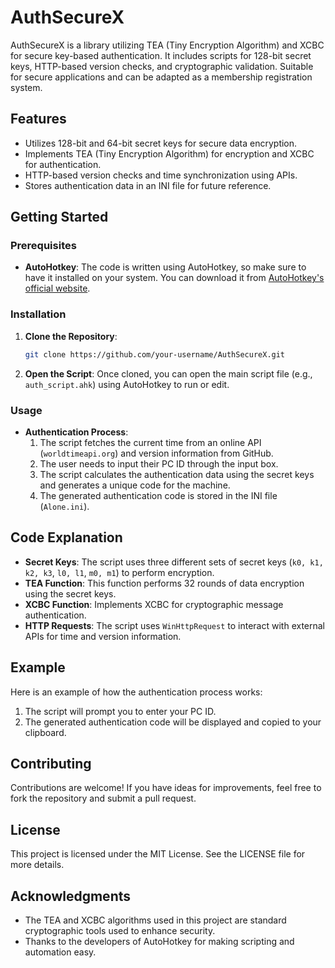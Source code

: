 # AuthSecureX
AuthSecureX is a library utilizing TEA (Tiny Encryption Algorithm) and XCBC for secure key-based authentication. It includes scripts for 128-bit secret keys, HTTP-based version checks, and cryptographic validation. Suitable for secure applications and can be adapted as a membership registration system.


## Features
- Utilizes 128-bit and 64-bit secret keys for secure data encryption.
- Implements TEA (Tiny Encryption Algorithm) for encryption and XCBC for authentication.
- HTTP-based version checks and time synchronization using APIs.
- Stores authentication data in an INI file for future reference.

## Getting Started

### Prerequisites
- **AutoHotkey**: The code is written using AutoHotkey, so make sure to have it installed on your system. You can download it from [AutoHotkey's official website](https://www.autohotkey.com/).

### Installation
1. **Clone the Repository**:
   ```sh
   git clone https://github.com/your-username/AuthSecureX.git
   ```

2. **Open the Script**: Once cloned, you can open the main script file (e.g., `auth_script.ahk`) using AutoHotkey to run or edit.

### Usage
- **Authentication Process**:
  1. The script fetches the current time from an online API (`worldtimeapi.org`) and version information from GitHub.
  2. The user needs to input their PC ID through the input box.
  3. The script calculates the authentication data using the secret keys and generates a unique code for the machine.
  4. The generated authentication code is stored in the INI file (`Alone.ini`).

## Code Explanation
- **Secret Keys**: The script uses three different sets of secret keys (`k0, k1, k2, k3`, `l0, l1`, `m0, m1`) to perform encryption.
- **TEA Function**: This function performs 32 rounds of data encryption using the secret keys.
- **XCBC Function**: Implements XCBC for cryptographic message authentication.
- **HTTP Requests**: The script uses `WinHttpRequest` to interact with external APIs for time and version information.

## Example
Here is an example of how the authentication process works:
1. The script will prompt you to enter your PC ID.
2. The generated authentication code will be displayed and copied to your clipboard.

## Contributing
Contributions are welcome! If you have ideas for improvements, feel free to fork the repository and submit a pull request.

## License
This project is licensed under the MIT License. See the LICENSE file for more details.

## Acknowledgments
- The TEA and XCBC algorithms used in this project are standard cryptographic tools used to enhance security.
- Thanks to the developers of AutoHotkey for making scripting and automation easy.


